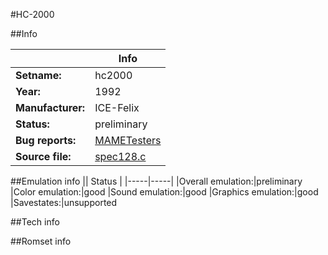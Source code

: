 #HC-2000

##Info

||Info|
|-----|-----|
|**Setname:**|hc2000
|**Year:**|1992
|**Manufacturer:**|ICE-Felix
|**Status:**|preliminary
|**Bug reports:**|[MAMETesters](http://mametesters.org/view_all_set.php?type=1&temporary=y&search=spec128.c)
|**Source file:**|[spec128.c](https://github.com/mamedev/mame/blob/master/src/mess/drivers/spec128.c)

##Emulation info
|| Status |
|-----|-----|
|Overall emulation:|preliminary
|Color emulation:|good
|Sound emulation:|good
|Graphics emulation:|good
|Savestates:|unsupported

##Tech info

##Romset info

<!--- START OF EDITED COMMENT DO NOT TOUCH TEXT ABOVE-->

